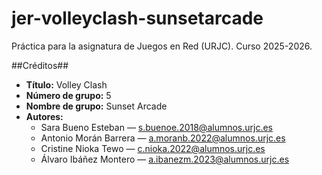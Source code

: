 # jer-volleyclash-sunsetarcade
Práctica para la asignatura de Juegos en Red (URJC). Curso 2025-2026.

##Créditos##
- **Título:** Volley Clash
- **Número de grupo:** 5
- **Nombre de grupo:** Sunset Arcade
- **Autores:**
  - Sara Bueno Esteban — s.buenoe.2018@alumnos.urjc.es
  - Antonio Morán Barrera — a.moranb.2022@alumnos.urjc.es
  - Cristine Nioka Tewo — c.nioka.2022@alumnos.urjc.es
  - Álvaro Ibáñez Montero — a.ibanezm.2023@alumnos.urjc.es
